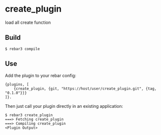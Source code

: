 create_plugin
=====

load all create function

Build
-----

    $ rebar3 compile

Use
---

Add the plugin to your rebar config:

    {plugins, [
        {create_plugin, {git, "https://host/user/create_plugin.git", {tag, "0.1.0"}}}
    ]}.

Then just call your plugin directly in an existing application:


    $ rebar3 create_plugin
    ===> Fetching create_plugin
    ===> Compiling create_plugin
    <Plugin Output>
